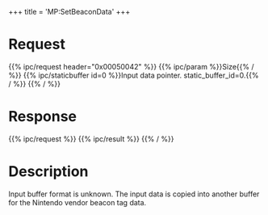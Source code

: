 +++
title = 'MP:SetBeaconData'
+++

# Request

{{% ipc/request header="0x00050042" %}}
{{% ipc/param %}}Size{{% / %}}
{{% ipc/staticbuffer id=0 %}}Input data pointer. static_buffer_id=0.{{% / %}}
{{% / %}}

# Response

{{% ipc/request %}}
{{% ipc/result %}}
{{% / %}}

# Description

Input buffer format is unknown. The input data is copied into another buffer for the Nintendo vendor beacon tag data.
